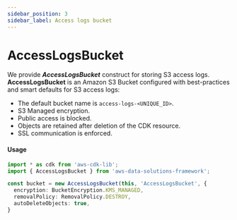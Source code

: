 ```yaml
---
sidebar_position: 3
sidebar_label: Access logs bucket
---
```


# AccessLogsBucket

We provide ***AccessLogsBucket*** construct for storing S3 access logs. **AccessLogsBucket** is an Amazon S3 Bucket configured with best-practices and smart defaults for S3 access logs:
- The default bucket name is `access-logs-<UNIQUE_ID>`.
- S3 Managed encryption.
- Public access is blocked.
- Objects are retained after deletion of the CDK resource.
- SSL communication is enforced.


#### Usage

```typescript
import * as cdk from 'aws-cdk-lib';
import { AccessLogsBucket } from 'aws-data-solutions-framework';

const bucket = new AccessLogsBucket(this, 'AccessLogsBucket', {
  encryption: BucketEncryption.KMS_MANAGED,
  removalPolicy: RemovalPolicy.DESTROY,
  autoDeleteObjects: true,
}
```